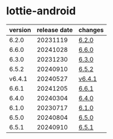 # lottie-android	


|version|release date|changes|
|---|---|---|
|6.2.0|20231119|[6.2.0](./6.2.0-20231119.md)|
|6.6.0|20241028|[6.6.0](./6.6.0-20241028.md)|
|6.3.0|20231230|[6.3.0](./6.3.0-20231230.md)|
|6.5.2|20240910|[6.5.2](./6.5.2-20240910.md)|
|v6.4.1|20240527|[v6.4.1](./v6.4.1-20240527.md)|
|6.6.1|20241205|[6.6.1](./6.6.1-20241205.md)|
|6.4.0|20240304|[6.4.0](./6.4.0-20240304.md)|
|6.1.0|20230717|[6.1.0](./6.1.0-20230717.md)|
|6.5.0|20240804|[6.5.0](./6.5.0-20240804.md)|
|6.5.1|20240910|[6.5.1](./6.5.1-20240910.md)|
